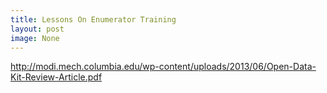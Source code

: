 ```yaml
---
title: Lessons On Enumerator Training
layout: post
image: None
---
```



 
http://modi.mech.columbia.edu/wp-content/uploads/2013/06/Open-Data-Kit-Review-Article.pdf
